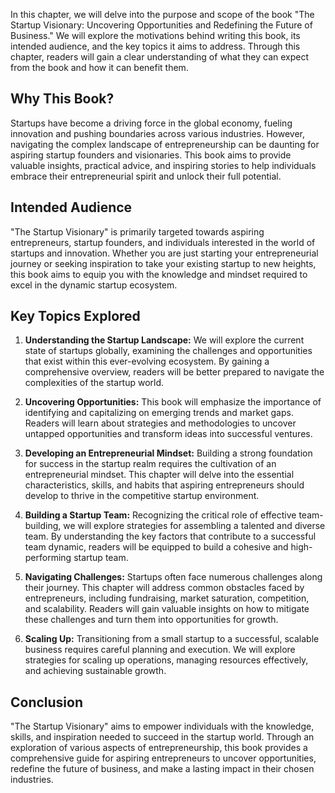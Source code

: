 
In this chapter, we will delve into the purpose and scope of the book "The Startup Visionary: Uncovering Opportunities and Redefining the Future of Business." We will explore the motivations behind writing this book, its intended audience, and the key topics it aims to address. Through this chapter, readers will gain a clear understanding of what they can expect from the book and how it can benefit them.

Why This Book?
--------------

Startups have become a driving force in the global economy, fueling innovation and pushing boundaries across various industries. However, navigating the complex landscape of entrepreneurship can be daunting for aspiring startup founders and visionaries. This book aims to provide valuable insights, practical advice, and inspiring stories to help individuals embrace their entrepreneurial spirit and unlock their full potential.

Intended Audience
-----------------

"The Startup Visionary" is primarily targeted towards aspiring entrepreneurs, startup founders, and individuals interested in the world of startups and innovation. Whether you are just starting your entrepreneurial journey or seeking inspiration to take your existing startup to new heights, this book aims to equip you with the knowledge and mindset required to excel in the dynamic startup ecosystem.

Key Topics Explored
-------------------

1. **Understanding the Startup Landscape:** We will explore the current state of startups globally, examining the challenges and opportunities that exist within this ever-evolving ecosystem. By gaining a comprehensive overview, readers will be better prepared to navigate the complexities of the startup world.

2. **Uncovering Opportunities:** This book will emphasize the importance of identifying and capitalizing on emerging trends and market gaps. Readers will learn about strategies and methodologies to uncover untapped opportunities and transform ideas into successful ventures.

3. **Developing an Entrepreneurial Mindset:** Building a strong foundation for success in the startup realm requires the cultivation of an entrepreneurial mindset. This chapter will delve into the essential characteristics, skills, and habits that aspiring entrepreneurs should develop to thrive in the competitive startup environment.

4. **Building a Startup Team:** Recognizing the critical role of effective team-building, we will explore strategies for assembling a talented and diverse team. By understanding the key factors that contribute to a successful team dynamic, readers will be equipped to build a cohesive and high-performing startup team.

5. **Navigating Challenges:** Startups often face numerous challenges along their journey. This chapter will address common obstacles faced by entrepreneurs, including fundraising, market saturation, competition, and scalability. Readers will gain valuable insights on how to mitigate these challenges and turn them into opportunities for growth.

6. **Scaling Up:** Transitioning from a small startup to a successful, scalable business requires careful planning and execution. We will explore strategies for scaling up operations, managing resources effectively, and achieving sustainable growth.

Conclusion
----------

"The Startup Visionary" aims to empower individuals with the knowledge, skills, and inspiration needed to succeed in the startup world. Through an exploration of various aspects of entrepreneurship, this book provides a comprehensive guide for aspiring entrepreneurs to uncover opportunities, redefine the future of business, and make a lasting impact in their chosen industries.
